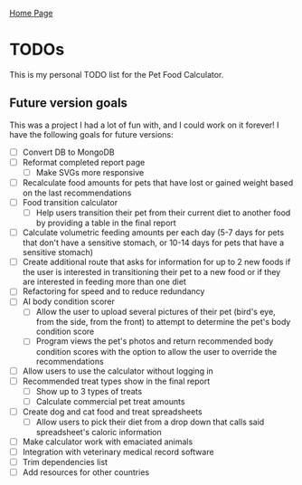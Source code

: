 [Home Page](https://github.com/jasmine-glancy/PetFoodCalculator)

# TODOs

This is my personal TODO list for the Pet Food Calculator.

## Future version goals

This was a project I had a lot of fun with, and I could work on it forever! I have the following goals for future versions:

- [ ] Convert DB to MongoDB
- [ ] Reformat completed report page
  - [ ] Make SVGs more responsive
- [ ] Recalculate food amounts for pets that have lost or gained weight based on the last recommendations
- [ ] Food transition calculator
  - [ ] Help users transition their pet from their current diet to another food by providing a table in the final report
- [ ] Calculate volumetric feeding amounts per each day (5-7 days for pets that don't have a sensitive stomach, or 10-14 days for pets that have a sensitive stomach)
- [ ] Create additional route that asks for information for up to 2 new foods if the user is interested in transitioning their pet to a new food or if they are interested in feeding more than one diet
- [ ] Refactoring for speed and to reduce redundancy
- [ ] AI body condition scorer
  - [ ] Allow the user to upload several pictures of their pet (bird's eye, from the side, from the front) to attempt to determine the pet's body condition score
  - [ ] Program views the pet's photos and return recommended body condition scores with the option to allow the user to override the recommendations
- [ ] Allow users to use the calculator without logging in
- [ ] Recommended treat types show in the final report
  - [ ] Show up to 3 types of treats
  - [ ] Calculate commercial pet treat amounts
- [ ] Create dog and cat food and treat spreadsheets
  - [ ] Allow users to pick their diet from a drop down that calls said spreadsheet's caloric information
- [ ] Make calculator work with emaciated animals
- [ ] Integration with veterinary medical record software
- [ ] Trim dependencies list
- [ ] Add resources for other countries
